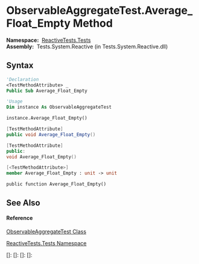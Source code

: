 # ObservableAggregateTest.Average\_Float\_Empty Method

**Namespace:**  [ReactiveTests.Tests](ReactiveTests.Tests\ReactiveTests.Tests.md)  
**Assembly:**  Tests.System.Reactive (in Tests.System.Reactive.dll)

## Syntax

```vb
'Declaration
<TestMethodAttribute> _
Public Sub Average_Float_Empty
```

```vb
'Usage
Dim instance As ObservableAggregateTest

instance.Average_Float_Empty()
```

```csharp
[TestMethodAttribute]
public void Average_Float_Empty()
```

```c++
[TestMethodAttribute]
public:
void Average_Float_Empty()
```

```fsharp
[<TestMethodAttribute>]
member Average_Float_Empty : unit -> unit 
```

```jscript
public function Average_Float_Empty()
```

## See Also

#### Reference

[ObservableAggregateTest Class](ObservableAggregateTest\ObservableAggregateTest.md)

[ReactiveTests.Tests Namespace](ReactiveTests.Tests\ReactiveTests.Tests.md)

[]: 
[]: 
[]: 
[]: 
